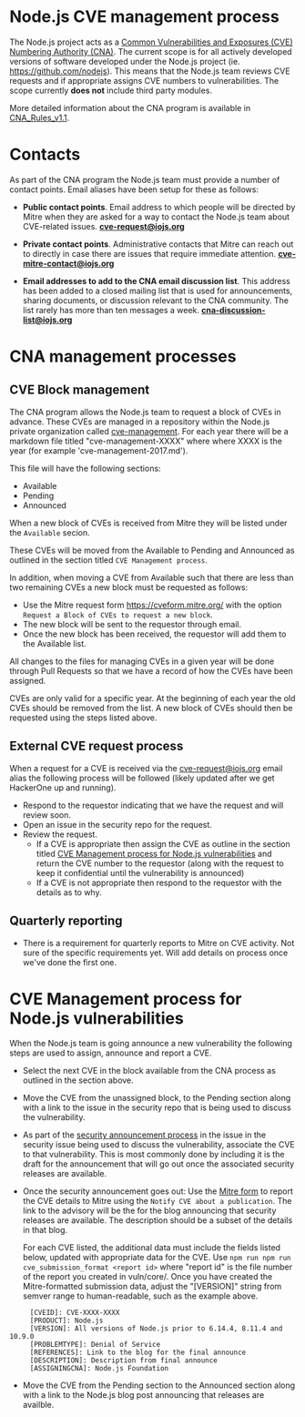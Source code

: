 # Node.js CVE management process

The Node.js project acts as a [Common Vulnerabilities and Exposures (CVE)
Numbering Authority (CNA)](https://cve.mitre.org/cve/cna.html).
The current scope is for all actively developed versions of software
developed under the Node.js project (ie.  https://github.com/nodejs).
This means that the Node.js team reviews CVE requests and if appropriate
assigns CVE numbers to vulnerabilities.  The scope currently **does not**
include third party modules.

More detailed information about the CNA program is available in
[CNA_Rules_v1.1](https://cve.mitre.org/cve/cna/CNA_Rules_v1.1.pdf).

# Contacts

As part of the CNA program the Node.js team must provide a number
of contact points.  Email aliases have been setup for these as follows:

* **Public contact points**. Email address to which people will be directed
  by Mitre when they are asked for a way to contact the Node.js team about
  CVE-related issues. **cve-request@iojs.org**

* **Private contact points**. Administrative contacts that Mitre can reach out
   to directly in case there are issues that require immediate attention.
   **cve-mitre-contact@iojs.org**

* **Email addresses to add to the CNA email discussion list**. This address has
   been added to a closed mailing list that is used for announcements,
   sharing documents, or discussion relevant to the CNA community.
   The list rarely has more than ten messages a week.
   **cna-discussion-list@iojs.org**

# CNA management processes

## CVE Block management

The CNA program allows the Node.js team to request a block of CVEs in
advance. These CVEs are managed in a repository within the Node.js
private organization called
[cve-management](https://github.com/nodejs-private/cve-management).
For each year there will be a markdown file titled "cve-management-XXXX"
where where XXXX is the year (for example 'cve-management-2017.md').

This file will have the following sections:

* Available
* Pending
* Announced

When a new block of CVEs is received from Mitre they will be listed under
the `Available` secion.

These CVEs will be moved from the Available to Pending and Announced
as outlined in the section titled `CVE Management process`.

In addition, when moving a CVE from Available such that there are less
than two remaining CVEs a new block must be requested as follows:

* Use the Mitre request form https://cveform.mitre.org/ with the
  option `Request a Block of CVEs to request a new block`.
* The new block will be sent to the requestor through email.
* Once the new block has been received, the requestor will add them
  to the Available list.

All changes to the files for managing CVEs in a given year will
be done through Pull Requests so that we have a record of how
the CVEs have been assigned.

CVEs are only valid for a specific year.  At the beginning of each
year the old CVEs should be removed from the list. A new block
of CVEs should then be requested using the steps listed above.

## External CVE request process

When a request for a CVE is received via the cve-request@iojs.org
email alias the following process will be followed (likely updated
after we get HackerOne up and running).

* Respond to the requestor indicating that we have the request
  and will review soon.
* Open an issue in the security repo for the request.
* Review the request.
  * If a CVE is appropriate then assign the
    CVE as outline in the section titled
    [CVE Management process for Node.js vulnerabilities](CVE-Management-process-for-Node.js-vulnerabilities)
    and return the CVE number to the requestor (along with the request
    to keep it confidential until the vulnerability is announced)
  * If a CVE is not appropriate then respond to the requestor
    with the details as to why.

## Quarterly reporting

* There is a requirement for quarterly reports to Mitre on CVE
  activity.  Not sure of the specific requirements yet.  Will
  add details on process once we've done the first one.

# CVE Management process for Node.js vulnerabilities

When the Node.js team is going announce a new vulnerability the
following steps are used to assign, announce and report a CVE.

* Select the next CVE in the block available from the CNA process as
  outlined in the section above.
* Move the CVE from the unassigned block, to the Pending section along
  with a link to the issue in the security repo that is being used
  to discuss the vulnerability.
* As part of the
  [security announcement process](https://github.com/nodejs/security-wg/blob/master/processes/security_annoucement_process.md)
  in the issue in the security issue being used to discuss the
  vulnerability, associate the CVE to that vulnerability. This is most
  commonly done by including it is the draft for the announcement that
  will go out once the associated security releases are available.
* Once the security announcement goes out:
  Use the [Mitre form](https://cveform.mitre.org/) to report the
    CVE details to Mitre using the `Notify CVE about a publication`. The
    link to the advisory will be the for the blog announcing that security
    releases are available. The description should be a subset of the
    details in that blog.

  For each CVE listed, the additional data must include the fields listed
  below, updated with appropriate data for the CVE.
  Use `npm run npm run cve_submission_format <report id>` where "report id"
  is the file number of the report you created in vuln/core/.
  Once you have created the Mitre-formatted submission data, adjust the
  "[VERSION]" string from semver range to human-readable, such as the
  example above.

```
     [CVEID]: CVE-XXXX-XXXX
     [PRODUCT]: Node.js
     [VERSION]: All versions of Node.js prior to 6.14.4, 8.11.4 and 10.9.0
     [PROBLEMTYPE]: Denial of Service
     [REFERENCES]: Link to the blog for the final announce
     [DESCRIPTION]: Description from final announce
     [ASSIGNINGCNA]: Node.js Foundation
```

* Move the CVE from the Pending section to the Announced section along
  with a link to the Node.js blog post announcing that releases
  are availble.
